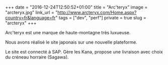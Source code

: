 +++
date = "2016-12-24T12:50:52+01:00"
title = "Arc'teryx"
image = "arcteryx.jpg"
link_url = "http://www.arcteryx.com/Home.aspx?country=fr&language=fr"
tags = ["dev", "perf"]
private = true
slug = "arcteryx"
+++

Arc'teryx est une marque de haute-montagne très luxueuse.

Nous avons réalisé le site japonais sur une nouvelle plateforme.

Le site est connecté à SAP. Gère les Kana, propose une livraison avec choix du créneau horraire (Sagawa).

